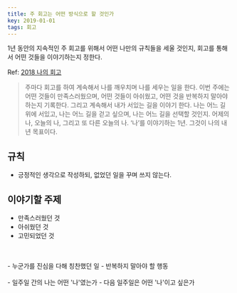 ```yaml
---
title: 주 회고는 어떤 방식으로 할 것인가
key: 2019-01-01
tags: 회고
---
```


1년 동안의 지속적인 주 회고를 위해서 어떤 나만의 규칙들을 세울 것인지, 회고를 통해서 어떤 것들을 이야기하는지 정한다.

Ref: [2018 나의 회고](https://ssosso.github.io/2018/12/30/2018-%EB%82%98%EC%9D%98-%ED%9A%8C%EA%B3%A0.html)

> 주마다 회고를 하여 계속해서 나를 깨우치며 나를 세우는 일을 한다. 이번 주에는 어떤 것들이 만족스러웠으며, 어떤 것들이 아쉬웠고, 어떤 것을 반복하지 말아야 하는지 기록한다. 그리고 계속해서 내가 서있는 길을 이야기 한다. 나는 어느 길 위에 서있고, 나는 어느 길을 걷고 싶으며, 나는 어느 길을 선택할 것인지. 어제의 나, 오늘의 나, 그리고 또 다른 오늘의 나. ‘나’를 이야기하는 1년. 그것이 나의 내년 목표이다.

## 규칙
- 긍정적인 생각으로 작성하되, 없었던 일을 꾸며 쓰지 않는다.

## 이야기할 주제
- 만족스러웠던 것
- 아쉬웠던 것
- 고민되었던 것
<br/>
<br/>
- 누군가를 진심을 다해 칭찬했던 일
- 반복하지 말아야 할 행동
<br/>
<br/>
- 일주일 간의 나는 어떤 '나'였는가
- 다음 일주일은 어떤 '나'이고 싶은가

<br/><br/>
